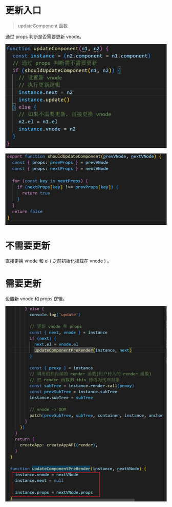 #	更新入口

> updateComponent 函数

通过 props 判断是否需要更新 vnode。

![](https://raw.githubusercontent.com/qiulengshuo/images/master/20220607195715.png)

![](https://raw.githubusercontent.com/qiulengshuo/images/master/20220607195534.png)

#	不需要更新

直接更换 vnode 和 el ( 之前初始化挂载在 vnode ) 。

#	需要更新

设置新 vnode 和 props 逻辑。

![](https://raw.githubusercontent.com/qiulengshuo/images/master/20220607200714.png)